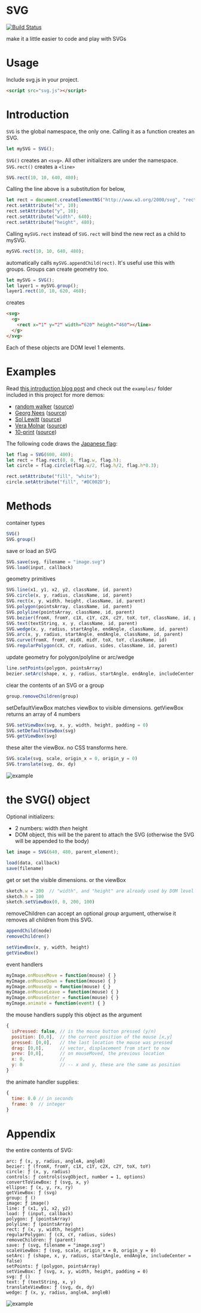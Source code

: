 # SVG

[![Build Status](https://travis-ci.org/robbykraft/SVG.svg?branch=master)](https://travis-ci.org/robbykraft/SVG)

make it a little easier to code and play with SVGs

# Usage

Include svg.js in your project.

```html
<script src="svg.js"></script>
```

# Introduction

`SVG` is the global namespace, the only one. Calling it as a function creates an SVG.

```javascript
let mySVG = SVG();
```

`SVG()` creates an `<svg>`. All other initializers are under the namespace. `SVG.rect()` creates a `<line>`

```javascript
SVG.rect(10, 10, 640, 480);
```

Calling the line above is a substitution for below,

```javascript
let rect = document.createElementNS("http://www.w3.org/2000/svg", "rect");
rect.setAttribute("x", 10);
rect.setAttribute("y", 10);
rect.setAttribute("width", 640);
rect.setAttribute("height", 480);
```

Calling `mySVG.rect` instead of `SVG.rect` will bind the new rect as a child to mySVG.

```javascript
mySVG.rect(10, 10, 640, 480);
```

automatically calls `mySVG.appendChild(rect)`. It's useful use this with groups. Groups can create geometry too.

```javascript
let mySVG = SVG();
let layer1 = mySVG.group();
layer1.rect(10, 10, 620, 460);
```

creates

```html
<svg>
  <g>
    ​<rect x=​"1" y=​"2" width=​"620" height=​"460">​</line>​
  </g>​
</svg>
```

Each of these objects are DOM level 1 elements.

# Examples

Read [this introduction blog post](https://blog.rabbitear.org/2018/12/29/svg/) and check out the `examples/` folder included in this project for more demos:

* [random walker](https://robbykraft.github.io/SVG/examples/random-walker.html) ([source](https://github.com/robbykraft/SVG/blob/master/examples/random-walker.html))
* [Georg Nees](https://robbykraft.github.io/SVG/examples/georg-nees.html) ([source](https://github.com/robbykraft/SVG/blob/master/examples/georg-nees.html))
* [Sol Lewitt](https://robbykraft.github.io/SVG/examples/sol-lewitt.html) ([source](https://github.com/robbykraft/SVG/blob/master/examples/sol-lewitt.html))
* [Vera Molnar](https://robbykraft.github.io/SVG/examples/vera-molnar.html) ([source](https://github.com/robbykraft/SVG/blob/master/examples/vera-molnar.html))
* [10-print](https://robbykraft.github.io/SVG/examples/ten-print.html) ([source](https://github.com/robbykraft/SVG/blob/master/examples/ten-print.html))

The following code draws the [Japanese flag](https://robbykraft.github.io/SVG/examples/japanese-flag.html):

```javascript
let flag = SVG(600, 400);
let rect = flag.rect(0, 0, flag.w, flag.h);
let circle = flag.circle(flag.w/2, flag.h/2, flag.h*0.3);

rect.setAttribute("fill", "white");
circle.setAttribute("fill", "#BC002D");
```

# Methods

container types

```javascript
SVG()
SVG.group()
```

save or load an SVG

```javascript
SVG.save(svg, filename = "image.svg")
SVG.load(input, callback)
```

geometry primitives

```javascript
SVG.line(x1, y1, x2, y2, className, id, parent)
SVG.circle(x, y, radius, className, id, parent)
SVG.rect(x, y, width, height, className, id, parent)
SVG.polygon(pointsArray, className, id, parent)
SVG.polyline(pointsArray, className, id, parent)
SVG.bezier(fromX, fromY, c1X, c1Y, c2X, c2Y, toX, toY, className, id, parent)
SVG.text(textString, x, y, className, id, parent)
SVG.wedge(x, y, radius, startAngle, endAngle, className, id, parent)
SVG.arc(x, y, radius, startAngle, endAngle, className, id, parent)
SVG.curve(fromX, fromY, midX, midY, toX, toY, className, id)
SVG.regularPolygon(cX, cY, radius, sides, className, id, parent)
```

update geometry for polygon/polyline or arc/wedge

```javascript
line.setPoints(polygon, pointsArray)
bezier.setArc(shape, x, y, radius, startAngle, endAngle, includeCenter = false)
```

clear the contents of an SVG or a group

```javascript
group.removeChildren(group)
```

setDefaultViewBox matches viewBox to visible dimensions. getViewBox returns an array of 4 numbers

```javascript
SVG.setViewBox(svg, x, y, width, height, padding = 0)
SVG.setDefaultViewBox(svg)
SVG.getViewBox(svg)
```

these alter the viewBox. no CSS transforms here.

```javascript
SVG.scale(svg, scale, origin_x = 0, origin_y = 0)
SVG.translate(svg, dx, dy)
```

![example](https://robbykraft.github.io/SVG/examples/vera.svg)

# the SVG() object

Optional initializers:

* 2 numbers: width *then* height
* DOM object, this will be the parent to attach the SVG (otherwise the SVG will be appended to the body)

```javascript
let image = SVG(640, 480, parent_element);
```

```javascript
load(data, callback)
save(filename)
```

get or set the visible dimensions. or the viewBox

```javascript
sketch.w = 200  // "width", and "height" are already used by DOM level 1
sketch.h = 100
sketch.setViewBox(0, 0, 200, 100)
```

removeChildren can accept an optional *group* argument, otherwise it removes all children from this SVG.

```javascript
appendChild(node)
removeChildren()
```

```javascript
setViewBox(x, y, width, height)
getViewBox()
```

event handlers

```javascript
myImage.onMouseMove = function(mouse) { }
myImage.onMouseDown = function(mouse) { }
myImage.onMouseUp = function(mouse) { }
myImage.onMouseLeave = function(mouse) { }
myImage.onMouseEnter = function(mouse) { }
myImage.animate = function(event) { }
```

the mouse handlers supply this object as the argument

```javascript
{
  isPressed: false, // is the mouse button pressed (y/n)
  position: [0,0],  // the current position of the mouse [x,y]
  pressed: [0,0],   // the last location the mouse was pressed
  drag: [0,0],      // vector, displacement from start to now
  prev: [0,0],      // on mouseMoved, the previous location
  x: 0,             //
  y: 0              // -- x and y, these are the same as position
}
```

the animate handler supplies:

```javascript
{
  time: 0.0 // in seconds
  frame: 0  // integer
}
```

# Appendix

the entire contents of SVG:

```
arc: ƒ (x, y, radius, angleA, angleB)
bezier: ƒ (fromX, fromY, c1X, c1Y, c2X, c2Y, toX, toY)
circle: ƒ (x, y, radius)
controls: ƒ controls(svgObject, number = 1, options)
convertToViewBox: ƒ (svg, x, y)
ellipse: ƒ (x, y, rx, ry)
getViewBox: ƒ (svg)
group: ƒ ()
image: ƒ image()
line: ƒ (x1, y1, x2, y2)
load: ƒ (input, callback)
polygon: ƒ (pointsArray)
polyline: ƒ (pointsArray)
rect: ƒ (x, y, width, height)
regularPolygon: ƒ (cX, cY, radius, sides)
removeChildren: ƒ (parent)
save: ƒ (svg, filename = "image.svg")
scaleViewBox: ƒ (svg, scale, origin_x = 0, origin_y = 0)
setArc: ƒ (shape, x, y, radius, startAngle, endAngle, includeCenter = false)
setPoints: ƒ (polygon, pointsArray)
setViewBox: ƒ (svg, x, y, width, height, padding = 0)
svg: ƒ ()
text: ƒ (textString, x, y)
translateViewBox: ƒ (svg, dx, dy)
wedge: ƒ (x, y, radius, angleA, angleB)
```

![example](https://robbykraft.github.io/SVG/examples/dragon.svg)
